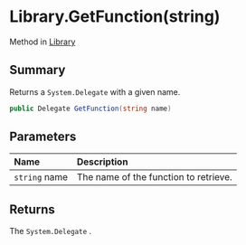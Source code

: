# Library.GetFunction(string)

Method in [Library](/api/csharp/yarn.library.md)

## Summary


Returns a  <code>System.Delegate</code>  with a given name.


```csharp
public Delegate GetFunction(string name)
```

## Parameters

|Name|Description|
|:---|:---|
|`string` name|The name of the function to retrieve.|

## Returns

The  <code>System.Delegate</code> .

